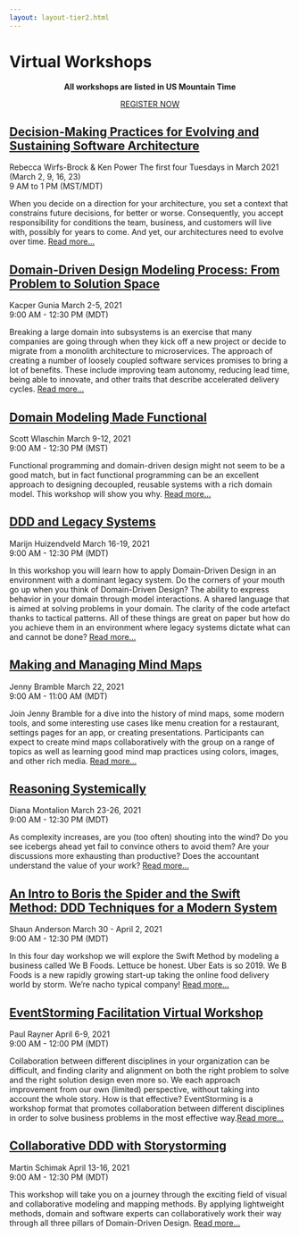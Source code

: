 ```yaml
---
layout: layout-tier2.html
---
```

<div class="section hero workshops"></div>
<div class="container">
    <div class="col-lg-8 col-lg-offset-2">
        <h1 class="text-center">Virtual Workshops</h1>
        <div class="row">
            <div class="col-xs-12" align="center">
                <p><strong>All workshops are listed in US Mountain Time</strong></p>
                <a class="btn" href="https://ti.to/EDDD/explore-ddd-2021-spring-workshops">REGISTER NOW</a>
            </div>
        </div>
    </div>
</div>
<div class="container workshops-index-page">
    <div class="col-lg-10 col-lg-offset-1">
        <!-- begin workshop element -->
        <div class="row">
            <div class="col-xs-12 col-sm-2">
                <div class="speaker-container">
                    <a href="rebecca-wirfs-brock-and-ken-power.html"><div class="co-workshop-img rebecca-and-ken"></div></a>
                    </div>
                </div>
            <div class="col-xs-12 col-sm-10 workshops-index-page--item">
                <h2><a href="rebecca-wirfs-brock-and-ken-power.html">Decision-Making Practices for Evolving and Sustaining Software Architecture</a></h2>
                <p>
                    <span class="speaker-name">Rebecca Wirfs-Brock &amp; Ken Power</span>
                    <span class="duration">The first four Tuesdays in March 2021<br>(March 2, 9, 16, 23)<br>
                    9 AM to 1 PM (MST/MDT)</span>
                </p>
                <p>When you decide on a direction for your architecture, you set a context that constrains future decisions, for better or worse. Consequently, you accept responsibility for conditions the team, business, and customers will live with, possibly for years to come. And yet, our architectures need to evolve over time. <a href="rebecca-wirfs-brock-and-ken-power.html">Read more...</a></p>
            </div>
        </div>
        <!-- begin workshop element -->
        <div class="row">
            <div class="col-xs-12 col-sm-2">
                <div class="speaker-container">
                    <a href="kacper-gunia.html"><div class="speaker-img kacper-gunia"></div></a>
                </div>
            </div>
            <div class="col-xs-12 col-sm-10 workshops-index-page--item">
                <h2><a href="kacper-gunia.html">Domain-Driven Design Modeling Process: From Problem to Solution Space</a></h2>
                <p>
                    <span class="speaker-name">Kacper Gunia</span>
                    <span class="duration">March 2-5, 2021<br>9:00 AM - 12:30 PM (MDT)</span>
                </p>
                <p>Breaking a large domain into subsystems is an exercise that many companies are going through when they kick off a new project or decide to migrate from a monolith architecture to microservices. The approach of creating a number of loosely coupled software services promises to bring a lot of benefits. These include improving team autonomy, reducing lead time, being able to innovate, and other traits that describe accelerated delivery cycles. <a href="kacper-gunia.html">Read more...</a></p>
            </div>
        </div>
        <!-- begin workshop element -->
        <div class="row">
            <div class="col-xs-12 col-sm-2">
                <div class="speaker-container">
                    <a href="scott-wlaschin.html"><div class="speaker-img scott-wlaschin"></div></a>
                </div>
            </div>
            <div class="col-xs-12 col-sm-10 workshops-index-page--item">
                <h2><a href="scott-wlaschin.html">Domain Modeling Made Functional</a></h2>
                <p>
                    <span class="speaker-name">Scott Wlaschin</span>
                    <span class="duration">March 9-12, 2021<br>9:00 AM - 12:30 PM (MST)</span>
                </p>
                <p>Functional programming and domain-driven design might not seem to be a good match, but in fact functional programming can be an excellent approach to designing decoupled, reusable systems with a rich domain model. This workshop will show you why. <a href="scott-wlaschin.html">Read more...</a></p>
            </div>
        </div>
        <!-- begin workshop element -->
        <div class="row">
            <div class="col-xs-12 col-sm-2">
                <div class="speaker-container">
                    <a href="marijn-huizendveld.html"><div class="speaker-img marijn-huizendveld"></div></a>
                </div>
            </div>
            <div class="col-xs-12 col-sm-10 workshops-index-page--item">
                <h2><a href="marijn-huizendveld.html">DDD and Legacy Systems</a></h2>
                <p>
                    <span class="speaker-name">Marijn Huizendveld</span>
                    <span class="duration">March 16-19, 2021<br>9:00 AM - 12:30 PM (MDT)</span>
                </p>
                <p>In this workshop you will learn how to apply Domain-Driven Design in an environment with a dominant legacy system. Do the corners of your mouth go up when you think of Domain-Driven Design? The ability to express behavior in your domain through model interactions. A shared language that is aimed at solving problems in your domain. The clarity of the code artefact thanks to tactical patterns. All of these things are great on paper but how do you achieve them in an environment where legacy systems dictate what can and cannot be done? <a href="marijn-huizendveld.html">Read more...</a></p>
            </div>
        </div>
        <!-- begin workshop element -->
        <div class="row">
            <div class="col-xs-12 col-sm-2">
                <div class="speaker-container">
                    <a href="jenny-bramble.html"><div class="speaker-img jenny-bramble"></div></a>
                </div>
            </div>
            <div class="col-xs-12 col-sm-10 workshops-index-page--item">
                <h2><a href="jenny-bramble.html">Making and Managing Mind Maps</a></h2>
                <p>
                    <span class="speaker-name">Jenny Bramble</span>
                    <span class="duration">March 22, 2021<br>9:00 AM - 11:00 AM (MDT)</span>
                </p>
                <p>Join Jenny Bramble for a dive into the history of mind maps, some modern tools, and some interesting use cases like menu creation for a restaurant, settings pages for an app, or creating presentations.  Participants can expect to create mind maps collaboratively with the group on a range of topics as well as learning good mind map practices using colors, images, and other rich media. <a href="jenny-bramble.html">Read more...</a></p>
            </div>
        </div>
        <!-- begin workshop element -->
        <div class="row">
            <div class="col-xs-12 col-sm-2">
                <div class="speaker-container">
                    <a href="diana-montalion.html"><div class="speaker-img diana-montalion"></div></a>
                </div>
            </div>
            <div class="col-xs-12 col-sm-10 workshops-index-page--item">
                <h2><a href="diana-montalion.html">Reasoning Systemically</a></h2>
                <p>
                    <span class="speaker-name">Diana Montalion</span>
                    <span class="duration">March 23-26, 2021<br>9:00 AM - 12:30 PM (MDT)</span>
                </p>
                <p>As complexity increases, are you (too often) shouting into the wind? Do you see icebergs ahead yet fail to convince others to avoid them? Are your discussions more exhausting than productive? Does the accountant understand the value of your work? <a href="diana-montalion.html">Read more...</a></p>
            </div>
        </div>
        <!-- begin workshop element -->
        <div class="row">
            <div class="col-xs-12 col-sm-2">
                <div class="speaker-container">
                    <a href="shaun-anderson.html"><div class="speaker-img shaun-anderson"></div></a>
                </div>
            </div>
            <div class="col-xs-12 col-sm-10 workshops-index-page--item">
                <h2><a href="shaun-anderson.html">An Intro to Boris the Spider and the Swift Method: DDD Techniques for a Modern System</a></h2>
                <p>
                    <span class="speaker-name">Shaun Anderson</span>
                    <span class="duration">March 30 - April 2, 2021<br>9:00 AM - 12:30 PM (MDT)</span>
                </p>
                <p>In this four day workshop we will explore the Swift Method by modeling a business called We B Foods. Lettuce be honest. Uber Eats is so 2019. We B Foods is a new rapidly growing start-up taking the online food delivery world by storm. We’re nacho typical company! <a href="shaun-anderson.html">Read more...</a></p>
            </div>
        </div>
        <!-- begin workshop element -->
        <div class="row">
            <div class="col-xs-12 col-sm-2">
                <div class="speaker-container">
                    <a href="paul-rayner.html"><div class="speaker-img paul-rayner"></div></a>
                </div>
            </div>
            <div class="col-xs-12 col-sm-10 workshops-index-page--item">
                <h2><a href="paul-rayner.html">EventStorming Facilitation Virtual Workshop</a></h2>
                <p>
                    <span class="speaker-name">Paul Rayner</span>
                    <span class="duration">April 6-9, 2021<br>9:00 AM - 12:00 PM (MDT)</span>
                </p>
                <p>Collaboration between different disciplines in your organization can be difficult, and finding clarity and alignment on both the right problem to solve and the right solution design even more so. We each approach improvement from our own (limited) perspective, without taking into account the whole story. How is that effective? EventStorming is a workshop format that promotes collaboration between different disciplines in order to solve business problems in the most effective way.<a href="paul-rayner.html">Read more...</a></p>
            </div>
        </div>
        <!-- begin workshop element -->
        <div class="row">
            <div class="col-xs-12 col-sm-2">
                <div class="speaker-container">
                    <a href="martin-schimak.html"><div class="speaker-img martin-schimak"></div></a>
                </div>
            </div>
            <div class="col-xs-12 col-sm-10 workshops-index-page--item">
                <h2><a href="martin-schimak.html">Collaborative DDD with Storystorming</a></h2>
                <p>
                    <span class="speaker-name">Martin Schimak</span>
                    <span class="duration">April 13-16, 2021<br>9:00 AM - 12:30 PM (MDT)</span>
                </p>
                <p>This workshop will take you on a journey through the exciting field of visual and collaborative modeling and mapping methods. By applying lightweight methods, domain and software experts can collaboratively work their way through all three pillars of Domain-Driven Design. <a href="martin-schimak.html">Read more...</a></p>
            </div>
        </div>
    </div>
</div>
